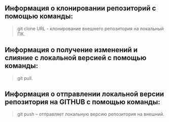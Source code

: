 ## Информация о клонировании репозиторий с помощью команды:
> git clone URL - клонирование внешнего репозитория на  локальный ПК.
## Информация о получение изменений и слияние с локальной версией с помощью команды:
> git pull.
## Информация о отправлении локальной версии репозитория на GITHUB с помощью команды:
> git push – отправляет локальную версию репозитория на внешний.